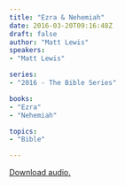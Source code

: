 ```yaml
---
title: "Ezra & Nehemiah"
date: 2016-03-20T09:16:48Z
draft: false
author: "Matt Lewis"
speakers:
- "Matt Lewis"

series:
- "2016 - The Bible Series"

books:
- "Ezra"
- "Nehemiah"

topics:
- "Bible"

---
```

[Download audio.](https://s3-eu-west-1.amazonaws.com/renownchurch/sermons/2016/03/2016-03-20_EzraNehemiah.mp3)